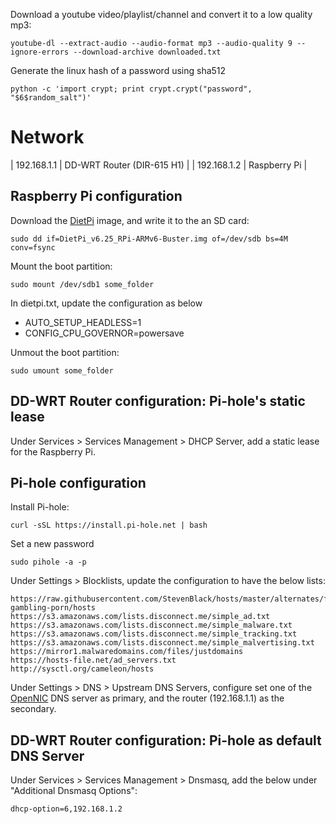 Download a youtube video/playlist/channel and convert it to a low quality mp3:
```
youtube-dl --extract-audio --audio-format mp3 --audio-quality 9 --ignore-errors --download-archive downloaded.txt
```

Generate the linux hash of a password using sha512
```
python -c 'import crypt; print crypt.crypt("password", "$6$random_salt")'
```
# Network

| 192.168.1.1 | DD-WRT Router (DIR-615 H1) |
| 192.168.1.2 | Raspberry Pi               |


## Raspberry Pi configuration

Download the [DietPi](https://dietpi.com) image, and write it to the an SD card:
```
sudo dd if=DietPi_v6.25_RPi-ARMv6-Buster.img of=/dev/sdb bs=4M conv=fsync
```

Mount the boot partition:
```
sudo mount /dev/sdb1 some_folder
```

In dietpi.txt, update the configuration as below
* AUTO_SETUP_HEADLESS=1
* CONFIG_CPU_GOVERNOR=powersave

Unmout the boot partition:
```
sudo umount some_folder
```

## DD-WRT Router configuration: Pi-hole's static lease

Under Services > Services Management > DHCP Server, add a static lease for the Raspberry Pi.

## Pi-hole configuration

Install Pi-hole:
```
curl -sSL https://install.pi-hole.net | bash
```

Set a new password
```
sudo pihole -a -p
```

Under Settings > Blocklists, update the configuration to have the below lists:
```
https://raw.githubusercontent.com/StevenBlack/hosts/master/alternates/fakenews-gambling-porn/hosts
https://s3.amazonaws.com/lists.disconnect.me/simple_ad.txt
https://s3.amazonaws.com/lists.disconnect.me/simple_malware.txt
https://s3.amazonaws.com/lists.disconnect.me/simple_tracking.txt
https://s3.amazonaws.com/lists.disconnect.me/simple_malvertising.txt
https://mirror1.malwaredomains.com/files/justdomains
https://hosts-file.net/ad_servers.txt
http://sysctl.org/cameleon/hosts
```

Under Settings > DNS > Upstream DNS Servers, configure set one of the [OpenNIC](https://www.opennic.org/) DNS server as primary, and the router (192.168.1.1) as the secondary.

## DD-WRT Router configuration: Pi-hole as default DNS Server

Under Services > Services Management > Dnsmasq, add the below under "Additional Dnsmasq Options":
```
dhcp-option=6,192.168.1.2
```

